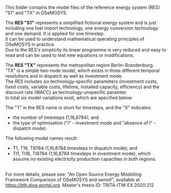 This folder contains the model files of the reference energy system (RES) "S1" and "TX" in OSeMOSYS.

The **RES "S1"** represents a simplified fictional energy system and is just including one fuel import technology, one energy conversion technology and one demand. It is applied for one timestep. \
It can be used to understand mathematical operating principles of OSeMOSYS in practice. \
Due to the RES's simplicity its linear programme is very reduced and easy to read and can be used to test new equations or modifications.

The **RES "TX"** represents the metropolitan region Berlin-Brandenburg. \
"TX" is a simple two-node model, which exists in three different temporal resolutions and in dispatch as well as investment mode. \
The RES includes six technology-specific parameters (investment costs, fixed costs, variable costs, lifetime, installed capacity, efficiency) and the discount rate (WACC) as technology-unspecific paramter. \
In total six model variations exist, which are specified below:

The "T" in the RES name is short for timesteps, and the "X" indicates: 
* the number of timesteps (1,16,8784); and
* the type of optimisation ("I" - investment mode and "absence of I" - dispatch mode). 

The following model names result:
* T1, T16, T8784 (1,16,8784 timesteps in dispatch mode); and
* TI1, TI16, TI8784 (1,16,8784 timesteps in investment mode), which assume no existing electricity production capacities in both regions.

\
For more details, please see: "An Open Source Energy Modelling Framework Comparison of OSeMOSYS and oemof", available at https://kth.diva-portal.org.
Master's thesis ID: TRITA-ITM-EX 2020:212
